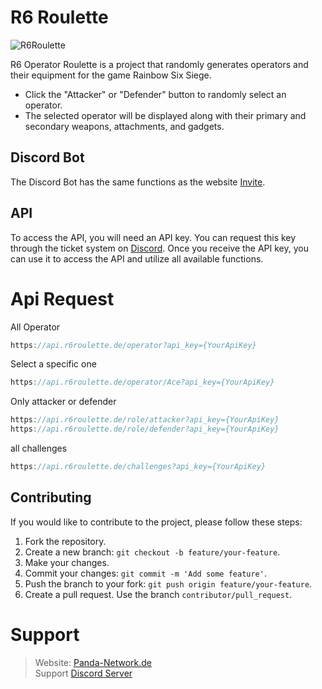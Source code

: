 # R6 Roulette

![R6Roulette](https://lonoxx.me/dist/img/Banner/R6Roulette.png)

R6 Operator Roulette is a project that randomly generates operators and their equipment for the game Rainbow Six Siege.

- Click the "Attacker" or "Defender" button to randomly select an operator.
- The selected operator will be displayed along with their primary and secondary weapons, attachments, and gadgets.

## Discord Bot
The Discord Bot has the same functions as the website [Invite](https://pnnet.dev).


## API
To access the API, you will need an API key. You can request this key through the ticket system on [Discord](https://discord.gg/z8ScRvf). Once you receive the API key, you can use it to access the API and utilize all available functions.

# Api Request

All Operator
```js
https://api.r6roulette.de/operator?api_key={YourApiKey}
```
Select a specific one
```js
https://api.r6roulette.de/operator/Ace?api_key={YourApiKey}
```
Only attacker or defender
```js
https://api.r6roulette.de/role/attacker?api_key={YourApiKey}
https://api.r6roulette.de/role/defender?api_key={YourApiKey}
```
all challenges
```js
https://api.r6roulette.de/challenges?api_key={YourApiKey}
```


## Contributing

If you would like to contribute to the project, please follow these steps:

1. Fork the repository.
2. Create a new branch: `git checkout -b feature/your-feature`.
3. Make your changes.
4. Commit your changes: `git commit -m 'Add some feature'`.
5. Push the branch to your fork: `git push origin feature/your-feature`.
6. Create a pull request. Use the branch `contributor/pull_request`.


# Support

> Website: [Panda-Network.de](https://panda-network.de) \
> Support [Discord Server](https://discord.gg/z8ScRvf)
